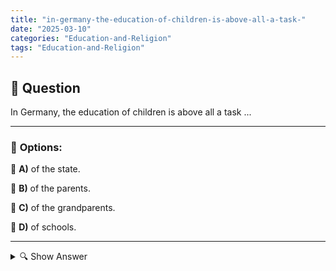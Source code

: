 ```yaml
---
title: "in-germany-the-education-of-children-is-above-all-a-task-"
date: "2025-03-10"
categories: "Education-and-Religion"
tags: "Education-and-Religion"
---
```


## 📌 **Question**

In Germany, the education of children is above all a task ...



---

### 📝 **Options:**

🔘 **A)** of the state.

🔘 **B)** of the parents.

🔘 **C)** of the grandparents.

🔘 **D)** of schools.

---

<details>
  <summary>🔍 Show Answer</summary>

  <p>
💡  <b>Correct Answer:</b>  b
  </p>
  <p>
    📖<b>Explanation:</b>
    In Germany, the education of children has a high priority and is supported by various social actors. The state provides the legal framework and forms schools that guarantee basic education. Grandparents can help with childcare and convey additional values. Nevertheless, the main responsibility for the education and teaching of values lies primarily with the parents. They decide on the educational methods, promote personal development and ensure a stable family environment.
  </p>
</details>
